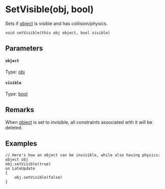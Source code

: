 # SetVisible(obj, bool)

Sets if [object](#object) is visible and has collision/physics.

```
void setVisible(this obj object, bool visible)
```

## Parameters

#### `object`
Type: [obj](/MdDocs/Types/Obj.md)

#### `visible`
Type: [bool](/MdDocs/Types/Bool.md)

## Remarks

When [object](#object) is set to invisible, all constraints associated with it will be deleted.

## Examples

``` fcs
// Here's how an object can be invisible, while also having physics:
object obj
obj.setVisible(true)
on LateUpdate
{
    obj.setVisible(false)
}
```

